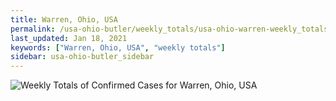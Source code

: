```yaml
---
title: Warren, Ohio, USA
permalink: /usa-ohio-butler/weekly_totals/usa-ohio-warren-weekly_totals.html
last_updated: Jan 18, 2021
keywords: ["Warren, Ohio, USA", "weekly totals"]
sidebar: usa-ohio-butler_sidebar
---
```


![Weekly Totals of Confirmed Cases for Warren, Ohio, USA](/covid_tracker/images/graphs/usa-ohio-warren-weekly_totals_graph.png)
